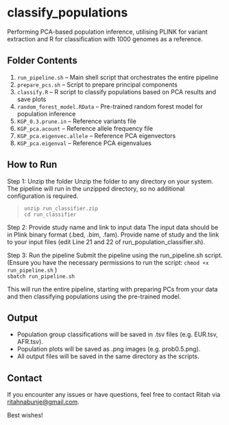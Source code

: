 # classify_populations
Performing PCA-based population inference, utilising PLINK for variant extraction and R for classification with 1000 genomes as a reference.

## Folder Contents
1. ``run_pipeline.sh`` – Main shell script that orchestrates the entire pipeline
2. ``prepare_pcs.sh`` – Script to prepare principal components
3. ``classify.R`` – R script to classify populations based on PCA results and save plots
4. ``random_forest_model.RData`` – Pre-trained random forest model for population inference
5. ``KGP_0.3.prune.in`` – Reference variants file
6. ``KGP_pca.acount`` – Reference allele frequency file
7. ``KGP_pca.eigenvec.allele`` – Reference PCA eigenvectors
8. ``KGP_pca.eigenval`` – Reference PCA eigenvalues

## How to Run
Step 1: Unzip the folder
Unzip the folder to any directory on your system. The pipeline will run in the unzipped directory, so no additional configuration is required.  
> ``unzip run_classifier.zip``  
> ``cd run_classifier``

Step 2: Provide study name and link to input data
The input data should be in Plink binary format (.bed, .bim, .fam). Provide name of study and the link to your input files (edit Line 21 and 22 of run_population_classifier.sh).

Step 3: Run the pipeline
Submit the pipeline using the run_pipeline.sh script. (Ensure you have the necessary permissions to run the script: ``chmod +x run_pipeline.sh`` )  
``sbatch run_pipeline.sh``

This will run the entire pipeline, starting with preparing PCs from your data and then classifying populations using the pre-trained model.

## Output
- Population group classifications will be saved in .tsv files (e.g. EUR.tsv, AFR.tsv).
- Population plots will be saved as .png images (e.g. prob0.5.png).
- All output files will be saved in the same directory as the scripts.

## Contact
If you encounter any issues or have questions, feel free to contact Ritah via ritahnabunje@gmail.com. 

Best wishes!
